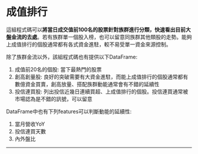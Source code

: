 # 成值排行

這組程式碼可以**將當日成交值前100名的股票針對族群進行分類，快速看出目前大盤金流的去處**。若有族群單一個股入榜，也可以留意同族群其他類股的走勢。能夠上成值排行的個股通常都有各式資金進駐，較不易受單一資金來源控制。  
  
除了族群金流以外，該組程式碼也有提供以下DataFrame:  
1. 成值前20名的個股: 當下最熱門的股票  
2. 創高創量股: 良好的突破需要有大資金進駐，而能上成值排行的個股通常都有數億資金買賣，創高放量、搭配族群動能通常會有不錯的延續性  
3. 投信連買股: 列出投信近幾日連續買超、上成值排行的個股。投信連買通常被市場認為是不錯的訊號，可以留意  

DataFrame中也有下列features可以判斷動能的延續性:  
1. 當月營收YoY
2. 投信連買天數
3. 內外盤比
---
